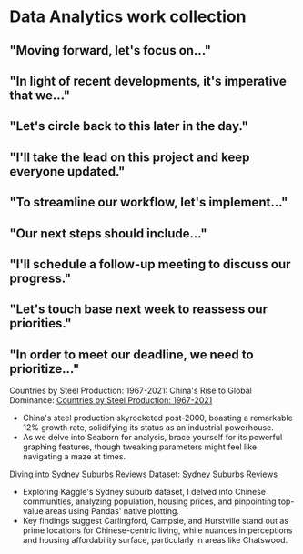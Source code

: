 # Data Analytics work collection
## "Moving forward, let's focus on..."
## "In light of recent developments, it's imperative that we..."
## "Let's circle back to this later in the day."
## "I'll take the lead on this project and keep everyone updated."
## "To streamline our workflow, let's implement..."
## "Our next steps should include..."
## "I'll schedule a follow-up meeting to discuss our progress."
## "Let's touch base next week to reassess our priorities."
## "In order to meet our deadline, we need to prioritize..."

Countries by Steel Production: 1967-2021: China's Rise to Global Dominance:
[Countries by Steel Production: 1967-2021](https://www.kaggle.com/code/lhy021/countries-by-steel-production-eda?kernelSessionId=174365782)
- China's steel production skyrocketed post-2000, boasting a remarkable 12% growth rate, solidifying its status as an industrial powerhouse.
- As we delve into Seaborn for analysis, brace yourself for its powerful graphing features, though tweaking parameters might feel like navigating a maze at times.

Diving into Sydney Suburbs Reviews Dataset:
[Sydney Suburbs Reviews](https://www.kaggle.com/code/lhy021/sydney-suburbs-reviews-eda?kernelSessionId=173144423%5D&kernelSessionId=173144423)
- Exploring Kaggle's Sydney suburb dataset, I delved into Chinese communities, analyzing population, housing prices, and pinpointing top-value areas using Pandas' native plotting.
- Key findings suggest Carlingford, Campsie, and Hurstville stand out as prime locations for Chinese-centric living, while nuances in perceptions and housing affordability surface, particularly in areas like Chatswood.